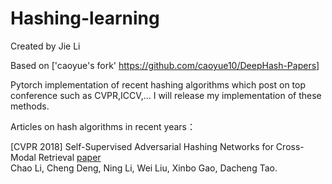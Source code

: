 # Hashing-learning
Created by Jie Li 

Based on ['caoyue's fork' <https://github.com/caoyue10/DeepHash-Papers>]

Pytorch implementation of recent hashing algorithms which post on top conference such as CVPR,ICCV,...
I will release my implementation of these methods.

Articles on hash algorithms in recent years：

[CVPR 2018] Self-Supervised Adversarial Hashing Networks for Cross-Modal Retrieval [paper](https://arxiv.org/abs/1804.01223) <br>
    Chao Li, Cheng Deng, Ning Li, Wei Liu, Xinbo Gao, Dacheng Tao.
 
